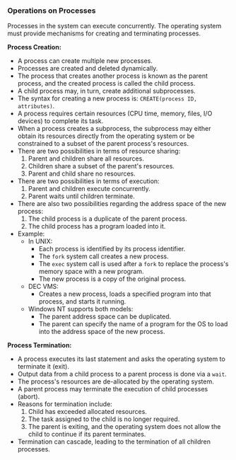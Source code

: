 ### Operations on Processes

Processes in the system can execute concurrently. The operating system must provide mechanisms for creating and terminating processes.

**Process Creation:**
- A process can create multiple new processes.
- Processes are created and deleted dynamically.
- The process that creates another process is known as the parent process, and the created process is called the child process.
- A child process may, in turn, create additional subprocesses.
- The syntax for creating a new process is: `CREATE(process ID, attributes)`.
- A process requires certain resources (CPU time, memory, files, I/O devices) to complete its task.
- When a process creates a subprocess, the subprocess may either obtain its resources directly from the operating system or be constrained to a subset of the parent process's resources.
- There are two possibilities in terms of resource sharing:
  1. Parent and children share all resources.
  2. Children share a subset of the parent's resources.
  3. Parent and child share no resources.
- There are two possibilities in terms of execution:
  1. Parent and children execute concurrently.
  2. Parent waits until children terminate.
- There are also two possibilities regarding the address space of the new process:
  1. The child process is a duplicate of the parent process.
  2. The child process has a program loaded into it.
- Example:
  - In UNIX:
    - Each process is identified by its process identifier.
    - The `fork` system call creates a new process.
    - The `exec` system call is used after a `fork` to replace the process's memory space with a new program.
    - The new process is a copy of the original process.
  - DEC VMS:
    - Creates a new process, loads a specified program into that process, and starts it running.
  - Windows NT supports both models:
    - The parent address space can be duplicated.
    - The parent can specify the name of a program for the OS to load into the address space of the new process.

**Process Termination:**
- A process executes its last statement and asks the operating system to terminate it (exit).
- Output data from a child process to a parent process is done via a `wait`.
- The process's resources are de-allocated by the operating system.
- A parent process may terminate the execution of child processes (abort).
- Reasons for termination include:
  1. Child has exceeded allocated resources.
  2. The task assigned to the child is no longer required.
  3. The parent is exiting, and the operating system does not allow the child to continue if its parent terminates.
- Termination can cascade, leading to the termination of all children processes.

